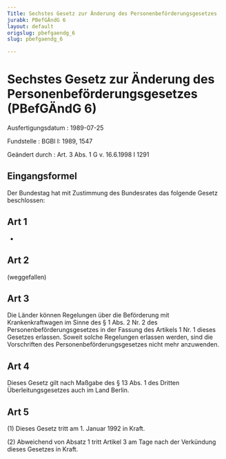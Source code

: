 ```yaml
---
Title: Sechstes Gesetz zur Änderung des Personenbeförderungsgesetzes
jurabk: PBefGÄndG 6
layout: default
origslug: pbefgaendg_6
slug: pbefgaendg_6

---
```


# Sechstes Gesetz zur Änderung des Personenbeförderungsgesetzes (PBefGÄndG 6)

Ausfertigungsdatum
:   1989-07-25

Fundstelle
:   BGBl I: 1989, 1547

Geändert durch
:   Art. 3 Abs. 1 G v. 16.6.1998 I 1291


## Eingangsformel

Der Bundestag hat mit Zustimmung des Bundesrates das folgende Gesetz
beschlossen:


## Art 1

-


## Art 2

(weggefallen)


## Art 3

Die Länder können Regelungen über die Beförderung mit
Krankenkraftwagen im Sinne des § 1 Abs. 2 Nr. 2 des
Personenbeförderungsgesetzes in der Fassung des Artikels 1 Nr. 1
dieses Gesetzes erlassen. Soweit solche Regelungen erlassen werden,
sind die Vorschriften des Personenbeförderungsgesetzes nicht mehr
anzuwenden.


## Art 4

Dieses Gesetz gilt nach Maßgabe des § 13 Abs. 1 des Dritten
Überleitungsgesetzes auch im Land Berlin.


## Art 5

(1) Dieses Gesetz tritt am 1. Januar 1992 in Kraft.

(2) Abweichend von Absatz 1 tritt Artikel 3 am Tage nach der
Verkündung dieses Gesetzes in Kraft.

